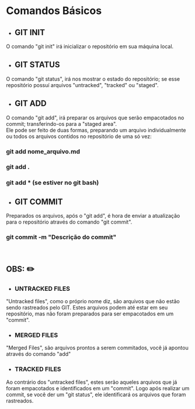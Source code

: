 <h1>Comandos Básicos</h1>

 - <h2>GIT INIT</h2>
O comando "git init" irá inicializar o repositório em sua máquina local.

 - <h2>GIT STATUS</h2>
O comando "git status", irá nos mostrar o estado do repositório; se esse repositório possuí arquivos "untracked", "tracked" ou "staged".

 - <h2>GIT ADD</h2>
 O comando "git add", irá preparar os arquivos que serão empacotados no commit; transferindo-os para a "staged area".<br>
 Ele pode ser feito de duas formas, preparando um arquivo individualmente ou todos os arquivos contidos no repositório de uma só vez:
 <h3>git add nome_arquivo.md</h3>
 <h3>git add .</h3>
 <h3>git add * (se estiver no git bash)</h3>


 - <h2>GIT COMMIT</h2>
 Preparados os arquivos, após o "git add", é hora de enviar a atualização para o repositório através do comando "git commit".<br>
 <h3>git commit -m "Descrição do commit"</h3><br>

<h2>OBS: ✏️ </h2>

 - <h3>UNTRACKED FILES</h3>
"Untracked files", como o próprio nome diz, são arquivos que não estão sendo rastreados pelo GIT. Estes arquivos podem até estar em seu repositório, mas não foram preparados para ser empacotados em um "commit".

 - <h3>MERGED FILES</h3>
"Merged Files", são arquivos prontos a serem commitados, você já apontou através do comando "add"

- <h3>TRACKED FILES</h3>
Ao contrário dos "untracked files", estes serão aqueles arquivos que já foram empacotados e identificados em um "commit". Logo após realizar um commit, se você der um "git status", ele identificará os arquivos que foram rastreados.

